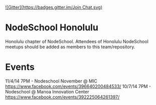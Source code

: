 [![Gitter](https://badges.gitter.im/Join Chat.svg)](https://gitter.im/nodeschool/honolulu?utm_source=badge&utm_medium=badge&utm_campaign=pr-badge)

NodeSchool Honolulu
========

Honolulu chapter of NodeSchool. Attendees of Honolulu NodeSchool meetups should be added as members to this team/repository.

Events
=========

11/4/14 7PM - Nodeschool November @ MIC https://www.facebook.com/events/396640200484533/
10/7/14 7PM - Nodeschool @ Manoa Innovation Center https://www.facebook.com/events/392225064261397/
